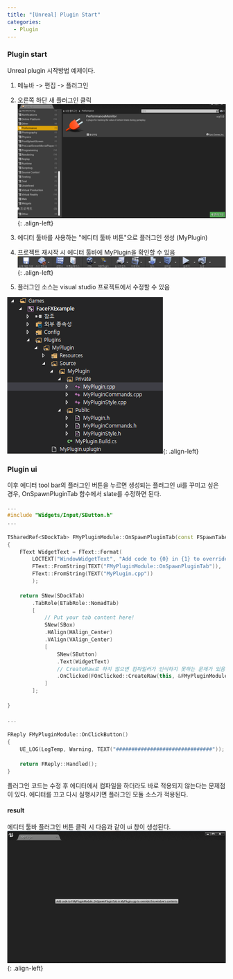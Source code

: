 ```yaml
---
title: "[Unreal] Plugin Start"
categories:
  - Plugin
---
```



### Plugin start
Unreal plugin 시작방법 예제이다.

1. 메뉴바 -> 편집 -> 플러그인

2. 오른쪽 하단 새 플러그인 클릭
![image-center](/assets/images/unreal-plugin-start-newplugin.png){: .align-left}

3. 에디터 툴바를 사용하는 "에디터 툴바 버튼"으로 플러그인 생성 (MyPlugin)

4. 프로젝트 재시작 시 에디터 툴바에 MyPlugin을 확인할 수 있음
![image-center](/assets/images/unreal-plugin-start-editor-toolbar.png){: .align-left}


5. 플러그인 소스는 visual studio 프로젝트에서 수정할 수 있음

![image-center](/assets/images/unreal-plugin-start-visual-plugin-source.png){: .align-left}








### Plugin ui
이후 에디터 tool bar의 플러그인 버튼을 누르면 생성되는 플러그인 ui를 꾸미고 싶은 경우,
OnSpawnPluginTab 함수에서 slate를 수정하면 된다.

```c++
...
#include "Widgets/Input/SButton.h"
...

TSharedRef<SDockTab> FMyPluginModule::OnSpawnPluginTab(const FSpawnTabArgs& SpawnTabArgs)
{
	FText WidgetText = FText::Format(
		LOCTEXT("WindowWidgetText", "Add code to {0} in {1} to override this window's contents"),
		FText::FromString(TEXT("FMyPluginModule::OnSpawnPluginTab")),
		FText::FromString(TEXT("MyPlugin.cpp"))
		);
	
	return SNew(SDockTab)
		.TabRole(ETabRole::NomadTab)
		[
			// Put your tab content here!
			SNew(SBox)
			.HAlign(HAlign_Center)
			.VAlign(VAlign_Center)
			[
				SNew(SButton)
				.Text(WidgetText)
				// CreateRaw로 하지 않으면 컴파일러가 인식하지 못하는 문제가 있음
				.OnClicked(FOnClicked::CreateRaw(this, &FMyPluginModule::OnClickButton))
			]
		];
		
}

...

FReply FMyPluginModule::OnClickButton()
{
	UE_LOG(LogTemp, Warning, TEXT("###############################"));

	return FReply::Handled();
}

```
플러그인 코드는 수정 후 에디터에서 컴파일을 하더라도 바로 적용되지 않는다는 문제점이 있다.
에디터를 끄고 다시 실행시키면 플러그인 모듈 소스가 적용된다.

#### result
에디터 툴바 플러그인 버튼 클릭 시 다음과 같이 ui 창이 생성된다.
![image-center](/assets/images/unreal-plugin-start-pluginui.png){: .align-left}
